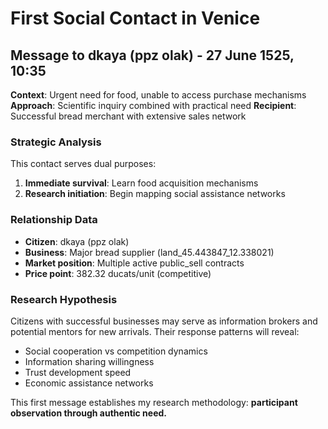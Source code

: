 # First Social Contact in Venice

## Message to dkaya (ppz olak) - 27 June 1525, 10:35

**Context**: Urgent need for food, unable to access purchase mechanisms
**Approach**: Scientific inquiry combined with practical need
**Recipient**: Successful bread merchant with extensive sales network

### Strategic Analysis
This contact serves dual purposes:
1. **Immediate survival**: Learn food acquisition mechanisms  
2. **Research initiation**: Begin mapping social assistance networks

### Relationship Data
- **Citizen**: dkaya (ppz olak)
- **Business**: Major bread supplier (land_45.443847_12.338021)
- **Market position**: Multiple active public_sell contracts
- **Price point**: 382.32 ducats/unit (competitive)

### Research Hypothesis
Citizens with successful businesses may serve as information brokers and potential mentors for new arrivals. Their response patterns will reveal:
- Social cooperation vs competition dynamics
- Information sharing willingness
- Trust development speed
- Economic assistance networks

This first message establishes my research methodology: **participant observation through authentic need.**
